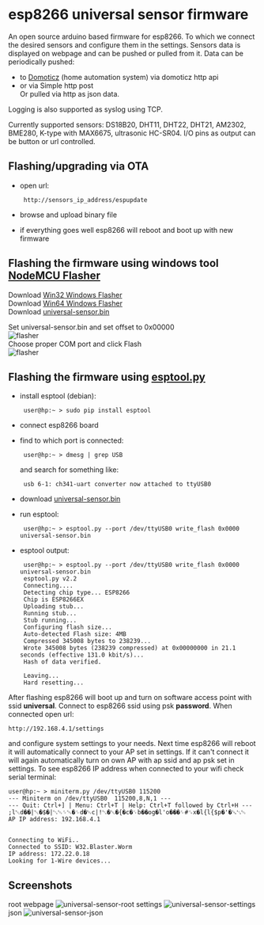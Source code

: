 # esp8266 universal sensor firmware

An open source arduino based firmware for esp8266. To which we connect the desired sensors
and configure them in the settings. Sensors data is displayed on webpage and can be pushed
or pulled from it. Data can be periodically pushed:
 - to <a href="https://domoticz.com/">Domoticz</a> (home automation system) via domoticz http api
 - or via Simple http post   
Or pulled via http as json data.

Logging is also supported as syslog using TCP.

Currently supported sensors: DS18B20, DHT11, DHT22, DHT21, AM2302, BME280, K-type with MAX6675, ultrasonic HC-SR04. I/O pins as
output can be button or url controlled.


## Flashing/upgrading via OTA
 - open url:
        
        http://sensors_ip_address/espupdate
 - browse and upload binary file
 - if everything goes well esp8266 will reboot and boot up with new firmware
 
## Flashing the firmware using windows tool <a href="https://github.com/nodemcu/nodemcu-flasher">NodeMCU Flasher</a>

Download <a href="https://github.com/nodemcu/nodemcu-flasher/raw/master/Win32/Release/ESP8266Flasher.exe">Win32 Windows Flasher</a><br>
Download <a href="https://github.com/nodemcu/nodemcu-flasher/raw/master/Win64/Release/ESP8266Flasher.exe">Win64 Windows Flasher</a><br>
Download <a href="https://github.com/ciberp/esp8266-universal-sensor/raw/master/universal-sensor.bin">universal-sensor.bin</a>

Set universal-sensor.bin and set offset to 0x00000<br>
![flasher](https://github.com/nodemcu/nodemcu-flasher/blob/master/Resources/Images/NodeMCU-Flasher-Setting.png)<br>
Choose proper COM port and click Flash<br>
![flasher](https://github.com/nodemcu/nodemcu-flasher/blob/master/Resources/Images/NodeMCU-Flasher-Success.png)

## Flashing the firmware using <a href="https://github.com/espressif/esptool">esptool.py</a>
 - install esptool (debian): 
        
        user@hp:~ > sudo pip install esptool
 - connect esp8266 board
 - find to which port is connected: 
        
        user@hp:~ > dmesg | grep USB
   and search for something like: 
   
        usb 6-1: ch341-uart converter now attached to ttyUSB0
 - download <a href="https://github.com/ciberp/esp8266-universal-sensor/raw/master/universal-sensor.bin">universal-sensor.bin</a>
 - run esptool: 
 
        user@hp:~ > esptool.py --port /dev/ttyUSB0 write_flash 0x0000  universal-sensor.bin
 - esptool output:
 
        user@hp:~ > esptool.py --port /dev/ttyUSB0 write_flash 0x0000 universal-sensor.bin 
        esptool.py v2.2
        Connecting....
        Detecting chip type... ESP8266
        Chip is ESP8266EX
        Uploading stub...
        Running stub...
        Stub running...
        Configuring flash size...
        Auto-detected Flash size: 4MB
        Compressed 345008 bytes to 238239...
        Wrote 345008 bytes (238239 compressed) at 0x00000000 in 21.1 seconds (effective 131.0 kbit/s)...
        Hash of data verified.

        Leaving...
        Hard resetting...

After flashing esp8266 will boot up and turn on software access point with ssid **universal**. Connect to esp8266
ssid using psk **password**. When connected open url: 
    
    http://192.168.4.1/settings
and configure system settings to your needs. Next time esp8266 will reboot it will automatically connect to your AP set in settings. If it can't connect it will again automatically turn on own AP with ap ssid and ap psk set in settings. To see esp8266 IP address when connected to your wifi check serial terminal:

    user@hp:~ > miniterm.py /dev/ttyUSB0 115200
    --- Miniterm on /dev/ttyUSB0  115200,8,N,1 ---
    --- Quit: Ctrl+] | Menu: Ctrl+T | Help: Ctrl+T followed by Ctrl+H ---
    ;l␀d��|␀�$�|␃␄␌␄�␌d�␄c|ǃ␂�␛�{�c�␌b��og�l'o���␌#␜x�l{l{$p�'�␘␃␄
    AP IP address: 192.168.4.1


    Connecting to WiFi..
    Connected to SSID: W32.Blaster.Worm
    IP address: 172.22.0.18
    Looking for 1-Wire devices...

## Screenshots
root webpage
![universal-sensor-root](https://user-images.githubusercontent.com/23559198/33344753-53df22e4-d48a-11e7-9f35-2d9ede40e03d.png)
settings
![universal-sensor-settings](https://user-images.githubusercontent.com/23559198/33344860-a36f7c32-d48a-11e7-819f-ddf45ef0c93c.png)
json
![universal-sensor-json](https://user-images.githubusercontent.com/23559198/33344947-e770307a-d48a-11e7-8612-707541fe1836.png)
